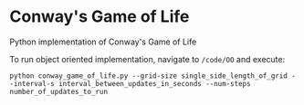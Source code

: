 # Conway's Game of Life

Python implementation of Conway's Game of Life

To run object oriented implementation, navigate to `/code/OO` and execute:

```
python conway_game_of_life.py --grid-size single_side_length_of_grid --interval-s interval_between_updates_in_seconds --num-steps number_of_updates_to_run
```
